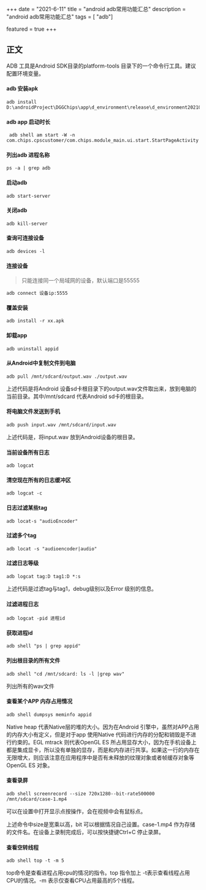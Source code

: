+++
date = "2021-6-11"
title = "android adb常用功能汇总"
description = "android adb常用功能汇总"
tags = [ "adb"]

featured = true
+++
## 正文

ADB 工具是Android SDK目录的platform-tools 目录下的一个命令行工具。建议配置环境变量。

#### adb 安装apk
````
adb install D:\androidProject\DGGChips\app\d_environment\release\d_environment2021061001.apk
````

#### adb app 启动时长 
````
 adb shell am start -W -n com.chips.cpscustomer/com.chips.module_main.ui.start.StartPageActivity
````

#### 列出adb 进程名称

````
ps -a | grep adb
````

#### 启动adb

````
adb start-server
````

#### 关闭adb

````
adb kill-server
````

#### 查询可连接设备

````
adb devices -l
````

#### 连接设备

> 只能连接同一个局域网的设备，默认端口是55555

````
adb connect 设备ip:5555
````

#### 覆盖安装

````
adb install -r xx.apk
````

#### 卸载app

````
adb uninstall appid
````

#### 从Android中复制文件到电脑

````
adb pull /mnt/sdcard/output.wav ./output.wav
````

上述代码是将Android 设备sd卡根目录下的output.wav文件取出来，放到电脑的当前目录。其中/mnt/sdcard 代表Android sd卡的根目录。

#### 将电脑文件发送到手机

````
adb push input.wav /mnt/sdcard/input.wav
````

上述代码是，将input.wav 放到Android设备的根目录。

#### 当前设备所有日志

````
adb logcat
````

#### 清空现在所有的日志缓冲区

````
adb logcat -c
````

#### 日志过滤某些tag

````
adb locat-s "audioEncoder"
````

#### 过滤多个tag

````
adb locat -s "audioencoder|audio"
````

#### 过滤日志等级

````
adb logcat tag:D tag1:D *:s
````

上述代码是过滤tag与tag1，debug级别以及Error 级别的信息。

#### 过滤进程日志

````
adb logcat -pid 进程id
````

#### 获取进程id

````
adb shell "ps | grep appid"
````

#### 列出根目录的所有文件

````
adb shell "cd /mnt/sdcard: ls -l |grep wav"
````

列出所有的wav文件

#### 查看某个APP 内存占用情况

````
adb shell dumpsys meminfo appid
````

Native heap 代表Native层的堆的大小。因为在Android 引擎中，虽然对APP占用的内存大小有定义，但是对于app 使用Native 代码进行内存的分配和销毁是不进行约束的。EGL mtrack 则代表OpenGL ES 所占用显存大小，因为在手机设备上都是集成显卡，所以没有单独的显存，而是和内存进行共享。如果这一行的内存在无限增大，则应该注意在应用程序中是否有未释放的纹理对象或者帧缓存对象等OpenGL ES 对象。

#### 查看录屏

````
adb shell screenrecord --size 720x1280--bit-rate500000 /mnt/sdcard/case-1.mp4
````

可以在设置中打开显示点按操作，会在视频中会有鼠标点。

上述命令中size是宽乘以高，bit 可以根据情况自己设置。case-1.mp4 作为存储的文件名。在设备上录制完成后，可以按快捷键Ctrl+C 停止录屏。

#### 查看空转线程

````
adb shell top -t -m 5
````

top命令是查看进程占用cpu的情况的指令。top 指令加上 -t表示查看线程占用CPU的情况。-m 表示仅查看CPU占用最高的5个线程。